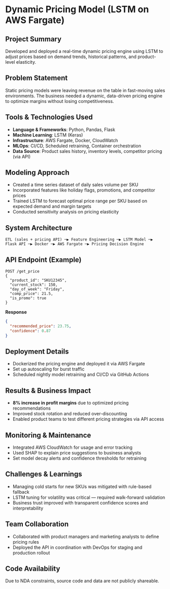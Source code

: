 # Dynamic Pricing Model (LSTM on AWS Fargate)

## Project Summary
Developed and deployed a real-time dynamic pricing engine using LSTM to adjust prices based on demand trends, historical patterns, and product-level elasticity.

## Problem Statement
Static pricing models were leaving revenue on the table in fast-moving sales environments. The business needed a dynamic, data-driven pricing engine to optimize margins without losing competitiveness.

## Tools & Technologies Used
- **Language & Frameworks**: Python, Pandas, Flask  
- **Machine Learning**: LSTM (Keras)  
- **Infrastructure**: AWS Fargate, Docker, CloudWatch  
- **MLOps**: CI/CD, Scheduled retraining, Container orchestration  
- **Data Source**: Product sales history, inventory levels, competitor pricing (via API)

## Modeling Approach
- Created a time series dataset of daily sales volume per SKU
- Incorporated features like holiday flags, promotions, and competitor prices
- Trained LSTM to forecast optimal price range per SKU based on expected demand and margin targets
- Conducted sensitivity analysis on pricing elasticity

## System Architecture
```
ETL (sales + pricing API) ─▶ Feature Engineering ─▶ LSTM Model ─▶ Flask API ─▶ Docker ─▶ AWS Fargate ─▶ Pricing Decision Engine
```

## API Endpoint (Example)
```
POST /get_price
{
  "product_id": "SKU12345",
  "current_stock": 150,
  "day_of_week": "Friday",
  "comp_price": 21.5,
  "is_promo": true
}
```
**Response**
```json
{
  "recommended_price": 23.75,
  "confidence": 0.87
}
```

## Deployment Details
- Dockerized the pricing engine and deployed it via AWS Fargate
- Set up autoscaling for burst traffic
- Scheduled nightly model retraining and CI/CD via GitHub Actions

## Results & Business Impact
- **8% increase in profit margins** due to optimized pricing recommendations  
- Improved stock rotation and reduced over-discounting  
- Enabled product teams to test different pricing strategies via API access

## Monitoring & Maintenance
- Integrated AWS CloudWatch for usage and error tracking
- Used SHAP to explain price suggestions to business analysts
- Set model decay alerts and confidence thresholds for retraining

## Challenges & Learnings
- Managing cold starts for new SKUs was mitigated with rule-based fallback
- LSTM tuning for volatility was critical — required walk-forward validation
- Business trust improved with transparent confidence scores and interpretability

## Team Collaboration
- Collaborated with product managers and marketing analysts to define pricing rules
- Deployed the API in coordination with DevOps for staging and production rollout

## Code Availability
Due to NDA constraints, source code and data are not publicly shareable.
